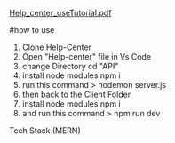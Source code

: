 [Help_center_useTutorial.pdf](https://github.com/user-attachments/files/16652551/Help_center_useTutorial.pdf)

#how to use

1. Clone Help-Center
2. Open "Help-center" file in Vs Code
3. change Directory cd "API"
4. install node modules npm i
5. run this command >  nodemon server.js
6. then back to the Client Folder
7. install node modules npm i
8. and run this command >  npm run dev
   

Tech Stack (MERN)


